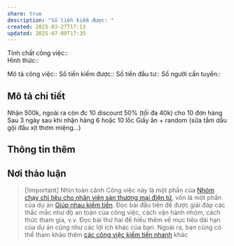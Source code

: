 ```yaml
---
share: true
description: "Số tiền kiếm được: "
created: 2025-03-27T17:13
updated: 2025-07-09T17:35
---
```

Tính chất công việc::  
Hình thức:: 

Mô tả công việc:: 
Số tiền kiếm được:: 
Số tiền đầu tư:: 
Số người cần tuyển:: 

## Mô tả chi tiết
Nhận 500k, ngoài ra còn đc 10 discount 50% (tối đa 40k) cho 10 đơn hàng
Sau 3 ngày sau khi nhận hàng
6 hoặc 10 lốc Giấy ăn + random (sữa tắm dầu gội đầu xịt thơm miệng...)
## Thông tin thêm
## Nơi thảo luận

> [!important] Nhìn toàn cảnh
> Công việc này là một phần của [Nhóm chạy chỉ tiêu cho nhân viên sàn thương mại điện tử](./index.md), vốn là một phần của dự án [Giúp nhau kiếm tiền](../../../../../../%F0%9F%93%90D%E1%BB%B1%20%C3%A1n/Gi%C3%BAp%20nhau%20ki%E1%BA%BFm%20ti%E1%BB%81n/index.md). Đọc bài đầu tiên để được giải đáp các thắc mắc như độ an toàn của công việc, cách vận hành nhóm, cách thức tham gia, v.v. Đọc bài thứ hai để hiểu thêm về mục tiêu dài hạn của dự án cũng như các lợi ích khác của bạn. Ngoài ra, bạn cũng có thể tham khảo thêm [các công việc kiếm tiền nhanh](../../index.md) khác
